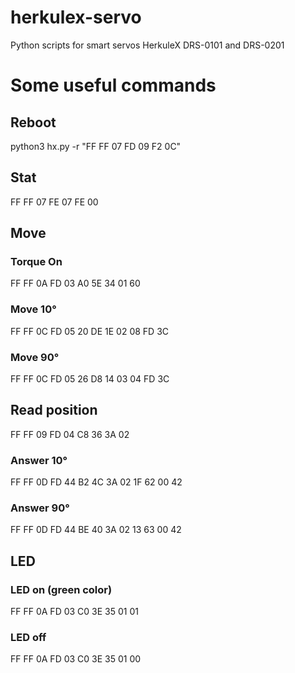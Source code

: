 # herkulex-servo
Python scripts for smart servos HerkuleX DRS-0101 and DRS-0201

# Some useful commands
## Reboot
python3 hx.py -r "FF FF 07 FD 09 F2 0C"
## Stat
FF FF 07 FE 07 FE 00

## Move
### Torque On
FF FF 0A FD 03 A0 5E 34 01 60
### Move 10°
FF FF 0C FD 05 20 DE 1E 02 08 FD 3C
### Move 90°
FF FF 0C FD 05 26 D8 14 03 04 FD 3C

## Read position
FF FF 09 FD 04 C8 36 3A 02
### Answer 10°
FF FF 0D FD 44 B2 4C 3A 02 1F 62 00 42
### Answer 90°
FF FF 0D FD 44 BE 40 3A 02 13 63 00 42

## LED
### LED on (green color)
FF FF 0A FD 03 C0 3E 35 01 01
### LED off
FF FF 0A FD 03 C0 3E 35 01 00
